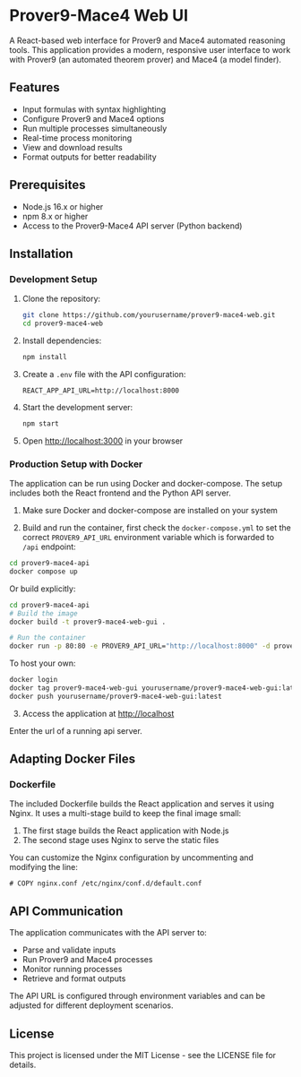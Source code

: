 # Prover9-Mace4 Web UI

A React-based web interface for Prover9 and Mace4 automated reasoning tools. This application provides a modern, responsive user interface to work with Prover9 (an automated theorem prover) and Mace4 (a model finder).

## Features

- Input formulas with syntax highlighting
- Configure Prover9 and Mace4 options
- Run multiple processes simultaneously
- Real-time process monitoring
- View and download results
- Format outputs for better readability

## Prerequisites

- Node.js 16.x or higher
- npm 8.x or higher
- Access to the Prover9-Mace4 API server (Python backend)

## Installation

### Development Setup

1. Clone the repository:
   ```bash
   git clone https://github.com/yourusername/prover9-mace4-web.git
   cd prover9-mace4-web
   ```

2. Install dependencies:
   ```bash
   npm install
   ```

3. Create a `.env` file with the API configuration:
   ```
   REACT_APP_API_URL=http://localhost:8000
   ```

4. Start the development server:
   ```bash
   npm start
   ```

5. Open [http://localhost:3000](http://localhost:3000) in your browser

### Production Setup with Docker

The application can be run using Docker and docker-compose. The setup includes both the React frontend and the Python API server.

1. Make sure Docker and docker-compose are installed on your system

2. Build and run the container, first check the `docker-compose.yml` to set the correct `PROVER9_API_URL` environment variable which is forwarded to `/api` endpoint:
```bash
cd prover9-mace4-api
docker compose up
```
Or build explicitly:

```bash
cd prover9-mace4-api
# Build the image
docker build -t prover9-mace4-web-gui .

# Run the container
docker run -p 80:80 -e PROVER9_API_URL="http://localhost:8000" -d prover9-mace4-web-gui
```

To host your own:

```bash
docker login
docker tag prover9-mace4-web-gui yourusername/prover9-mace4-web-gui:latest
docker push yourusername/prover9-mace4-web-gui:latest
```

3. Access the application at [http://localhost](http://localhost)

Enter the url of a running api server.

## Adapting Docker Files

### Dockerfile

The included Dockerfile builds the React application and serves it using Nginx. It uses a multi-stage build to keep the final image small:

1. The first stage builds the React application with Node.js
2. The second stage uses Nginx to serve the static files

You can customize the Nginx configuration by uncommenting and modifying the line:
```
# COPY nginx.conf /etc/nginx/conf.d/default.conf
```

## API Communication

The application communicates with the API server to:
- Parse and validate inputs
- Run Prover9 and Mace4 processes
- Monitor running processes
- Retrieve and format outputs

The API URL is configured through environment variables and can be adjusted for different deployment scenarios.

## License

This project is licensed under the MIT License - see the LICENSE file for details.
